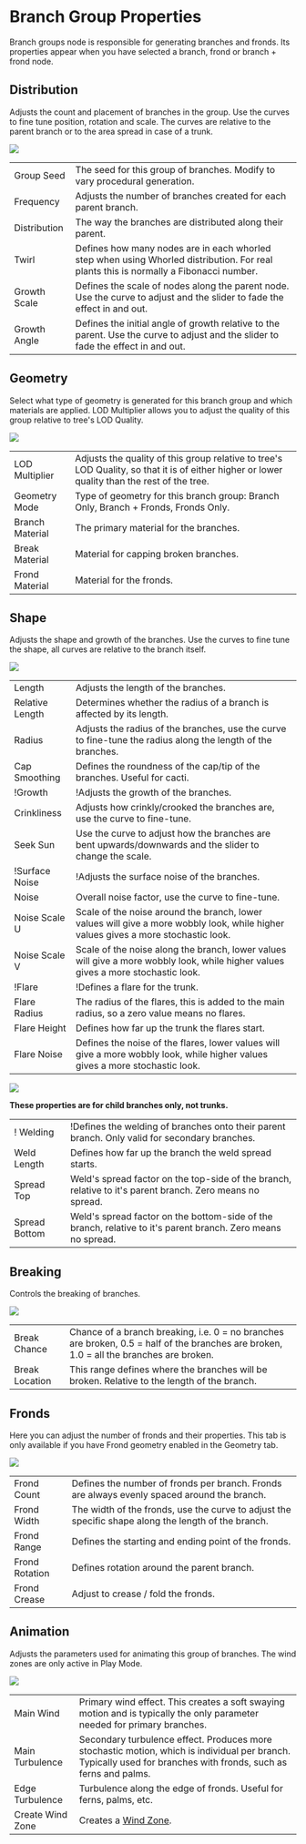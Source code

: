 Branch Group Properties
=======================


Branch groups node is responsible for generating branches and fronds. Its properties appear when you have selected a branch, frond or branch + frond node.

Distribution
------------

Adjusts the count and placement of branches in the group. Use the curves to fine tune position, rotation and scale. The curves are relative to the parent branch or to the area spread in case of a trunk.

![](http://docwiki.hq.unity3d.com/uploads/Main/TreeNode-BranchPropertiesDistribution.png)  


|    |    |
|:---|:---|
|<span class=component>Group Seed</span>  |The seed for this group of branches. Modify to vary procedural generation.|
|<span class=component>Frequency</span>   |Adjusts the number of branches created for each parent branch.|
|<span class=component>Distribution</span>|The way the branches are distributed along their parent.|
|<span class=component>Twirl</span>       |Defines how many nodes are in each whorled step when using Whorled distribution. For real plants this is normally a Fibonacci number.|
|<span class=component>Growth Scale</span>|Defines the scale of nodes along the parent node. Use the curve to adjust and the slider to fade the effect in and out.|
|<span class=component>Growth Angle</span>|Defines the initial angle of growth relative to the parent. Use the curve to adjust and the slider to fade the effect in and out.|


Geometry
--------

Select what type of geometry is generated for this branch group and which materials are applied. <span class=component>LOD Multiplier</span> allows you to adjust the quality of this group relative to tree's <span class=component>LOD Quality</span>.

![](http://docwiki.hq.unity3d.com/uploads/Main/TreeNode-BranchPropertiesGeometry.png)  


|    |    |
|:---|:---|
|<span class=component>LOD Multiplier</span> |Adjusts the quality of this group relative to tree's LOD Quality, so that it is of either higher or lower quality than the rest of the tree.|
|<span class=component>Geometry Mode</span>  |Type of geometry for this branch group: Branch Only, Branch + Fronds, Fronds Only.|
|<span class=component>Branch Material</span>|The primary material for the branches.|
|<span class=component>Break Material</span> |Material for capping broken branches.|
|<span class=component>Frond Material</span> |Material for the fronds.|


Shape
-----

Adjusts the shape and growth of the branches. Use the curves to fine tune the shape, all curves are relative to the branch itself.

![](http://docwiki.hq.unity3d.com/uploads/Main/TreeNode-BranchPropertiesShape.png)  


|    |    |
|:---|:---|
|<span class=component>Length</span>            |Adjusts the length of the branches.|
|<span class=component>Relative Length</span>   |Determines whether the radius of a branch is affected by its length.|
|<span class=component>Radius</span>            |Adjusts the radius of the branches, use the curve to fine-tune the radius along the length of the branches.|
|<span class=component>Cap Smoothing</span>     |Defines the roundness of the cap/tip of the branches. Useful for cacti.|
|!Growth               |!Adjusts the growth of the branches.|
|<span class=component>Crinkliness</span>       |Adjusts how crinkly/crooked the branches are, use the curve to fine-tune.|
|<span class=component>Seek Sun</span>          |Use the curve to adjust how the branches are bent upwards/downwards and the slider to change the scale.|
|!Surface Noise        |!Adjusts the surface noise of the branches.|
|<span class=component>Noise</span>             |Overall noise factor, use the curve to fine-tune.|
|<span class=component>Noise Scale U</span>     |Scale of the noise around the branch, lower values will give a more wobbly look, while higher values gives a more stochastic look.|
|<span class=component>Noise Scale V</span>     |Scale of the noise along the branch, lower values will give a more wobbly look, while higher values gives a more stochastic look.|
|!Flare                |!Defines a flare for the trunk.|
|<span class=component>Flare Radius</span>      |The radius of the flares, this is added to the main radius, so a zero value means no flares.|
|<span class=component>Flare Height</span>      |Defines how far up the trunk the flares start.|
|<span class=component>Flare Noise</span>       |Defines the noise of the flares, lower values will give a more wobbly look, while higher values gives a more stochastic look.|

![](http://docwiki.hq.unity3d.com/uploads/Main/TreeNode-BranchPropertiesShapeFrond.png)  

__These properties are for child branches only, not trunks.__

|    |    |
|:---|:---|
|! Welding             |!Defines the welding of branches onto their parent branch. Only valid for secondary branches.|
|<span class=component>Weld Length</span>       |Defines how far up the branch the weld spread starts.|
|<span class=component>Spread Top</span>        |Weld's spread factor on the top-side of the branch, relative to it's parent branch. Zero means no spread.|
|<span class=component>Spread Bottom</span>     |Weld's spread factor on the bottom-side of the branch, relative to it's parent branch. Zero means no spread.|


Breaking
--------

Controls the breaking of branches.

![](http://docwiki.hq.unity3d.com/uploads/Main/TreeNode-BranchPropertiesBreaking.png)  


|    |    |
|:---|:---|
|<span class=component>Break Chance</span>  |Chance of a branch breaking, i.e. 0 = no branches are broken, 0.5 = half of the branches are broken, 1.0 = all the branches are broken.|
|<span class=component>Break Location</span>|This range defines where the branches will be broken. Relative to the length of the branch.|


Fronds
------

Here you can adjust the number of fronds and their properties. This tab is only available if you have Frond geometry enabled in the <span class=component>Geometry</span> tab.

![](http://docwiki.hq.unity3d.com/uploads/Main/TreeNode-BranchPropertiesFronds.png)  


|    |    |
|:---|:---|
|<span class=component>Frond Count</span>   |Defines the number of fronds per branch. Fronds are always evenly spaced around the branch.|
|<span class=component>Frond Width</span>   |The width of the fronds, use the curve to adjust the specific shape along the length of the branch.|
|<span class=component>Frond Range</span>   |Defines the starting and ending point of the fronds.|
|<span class=component>Frond Rotation</span>|Defines rotation around the parent branch.|
|<span class=component>Frond Crease</span>  |Adjust to crease / fold the fronds.|


Animation
---------

Adjusts the parameters used for animating this group of branches. The wind zones are only active in Play Mode.

![](http://docwiki.hq.unity3d.com/uploads/Main/TreeNode-BranchPropertiesAnimation.png)  


|    |    |
|:---|:---|
|<span class=component>Main Wind</span>       |Primary wind effect. This creates a soft swaying motion and is typically the only parameter needed for primary branches.|
|<span class=component>Main Turbulence</span> |Secondary turbulence effect. Produces more stochastic motion, which is individual per branch. Typically used for branches with fronds, such as ferns and palms.|
|<span class=component>Edge Turbulence</span> |Turbulence along the edge of fronds. Useful for ferns, palms, etc.|
|<span class=component>Create Wind Zone</span>|Creates a [Wind Zone](class-WindZone.html).|


